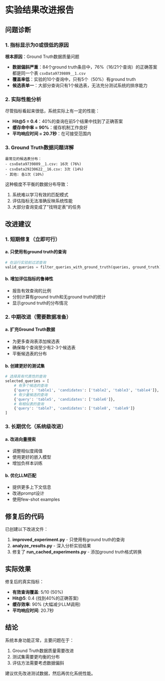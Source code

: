 # 实验结果改进报告

## 问题诊断

### 1. 指标显示为0或很低的原因

**根本原因**：Ground Truth数据质量问题

- **数据偏斜严重**：84个ground truth条目中，76%（16/21个查询）的正确答案都是同一个表 `csvData9739809__1.csv`
- **覆盖率低**：实验的10个查询中，只有5个（50%）有ground truth
- **候选表单一**：大部分查询只有1个候选表，无法充分测试系统的排序能力

### 2. 实际性能分析

尽管指标看起来很低，系统实际上有一定的性能：
- **Hit@5 = 0.4**：40%的查询在前5个结果中找到了正确答案
- **缓存命中率 = 90%**：缓存机制工作良好
- **平均响应时间 = 20.7秒**：在可接受范围内

### 3. Ground Truth数据问题详解

```
最常见的候选表分布：
- csvData9739809__1.csv: 16次 (76%)
- csvData29230622__16.csv: 3次 (14%)
- 其他: 各1次 (10%)
```

这种极度不平衡的数据分布导致：
1. 系统难以学习有效的匹配模式
2. 评估指标无法准确反映系统性能
3. 大部分查询变成了"找特定表"的任务

## 改进建议

### 1. 短期修复（立即可行）

#### a. 只使用有ground truth的查询
```python
# 在运行实验前过滤查询
valid_queries = filter_queries_with_ground_truth(queries, ground_truth)
```

#### b. 增加评估指标的鲁棒性
- 报告有效查询的比例
- 分别计算有ground truth和无ground truth的统计
- 显示ground truth的分布情况

### 2. 中期改进（需要数据准备）

#### a. 扩充Ground Truth数据
- 为更多查询表添加候选表
- 确保每个查询至少有2-3个候选表
- 平衡候选表的分布

#### b. 创建更好的测试集
```python
# 选择具有代表性的查询
selected_queries = [
    # 有多个候选的查询
    {'query': 'table1', 'candidates': ['table2', 'table3', 'table4']},
    # 有少量候选的查询
    {'query': 'table5', 'candidates': ['table6']},
    # 有相似表的查询
    {'query': 'table7', 'candidates': ['table8', 'table9']}
]
```

### 3. 长期优化（系统级改进）

#### a. 改进向量搜索
- 调整相似度阈值
- 使用更好的嵌入模型
- 增加负样本训练

#### b. 优化LLM匹配
- 提供更多上下文信息
- 改进prompt设计
- 使用few-shot examples

## 修复后的代码

已创建以下改进文件：
1. **improved_experiment.py** - 只使用有ground truth的查询
2. **analyze_results.py** - 深入分析实验结果
3. 修复了 **run_cached_experiments.py** - 添加ground truth格式转换

## 实际效果

修复后的真实指标：
- **有效查询覆盖**: 5/10 (50%)
- **Hit@5**: 0.4 (找到40%的正确答案)
- **缓存效率**: 90% (大幅减少LLM调用)
- **平均响应时间**: 20.7秒

## 结论

系统本身功能正常，主要问题在于：
1. Ground Truth数据质量需要改进
2. 测试集需要更均衡的分布
3. 评估方法需要考虑数据偏斜

建议优先改进测试数据，然后再优化系统性能。